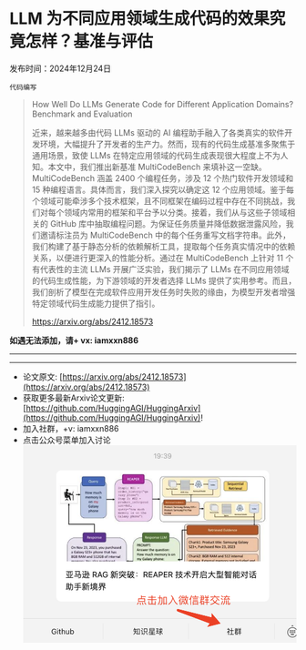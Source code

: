 # LLM 为不同应用领域生成代码的效果究竟怎样？基准与评估
发布时间：2024年12月24日

`代码编写`
> How Well Do LLMs Generate Code for Different Application Domains? Benchmark and Evaluation
>
> 近来，越来越多由代码 LLMs 驱动的 AI 编程助手融入了各类真实的软件开发环境，大幅提升了开发者的生产力。然而，现有的代码生成基准多聚焦于通用场景，致使 LLMs 在特定应用领域的代码生成表现很大程度上不为人知。本文中，我们推出新基准 MultiCodeBench 来填补这一空缺。MultiCodeBench 涵盖 2400 个编程任务，涉及 12 个热门软件开发领域和 15 种编程语言。具体而言，我们深入探究以确定这 12 个应用领域。鉴于每个领域可能牵涉多个技术框架，且不同框架在编码过程中存在不同挑战，我们对每个领域内常用的框架和平台予以分类。接着，我们从与这些子领域相关的 GitHub 库中抽取编程问题。为保证任务质量并降低数据泄露风险，我们邀请标注员为 MultiCodeBench 中的每个任务重写文档字符串。此外，我们构建了基于静态分析的依赖解析工具，提取每个任务真实情况中的依赖关系，以便进行更深入的性能分析。通过在 MultiCodeBench 上针对 11 个有代表性的主流 LLMs 开展广泛实验，我们揭示了 LLMs 在不同应用领域的代码生成性能，为下游领域的开发者选择 LLMs 提供了实用参考。而且，我们剖析了模型在完成软件应用开发任务时失败的缘由，为模型开发者增强特定领域代码生成能力提供了指引。
>
> https://arxiv.org/abs/2412.18573

**如遇无法添加，请+ vx: iamxxn886**
<hr />


<hr />

- 论文原文: [https://arxiv.org/abs/2412.18573](https://arxiv.org/abs/2412.18573)
- 获取更多最新Arxiv论文更新: [https://github.com/HuggingAGI/HuggingArxiv](https://github.com/HuggingAGI/HuggingArxiv)!
- 加入社群，+v: iamxxn886
- 点击公众号菜单加入讨论
![](https://raw.githubusercontent.com/HuggingAGI/wx_assets/main/2024/07/31/1722434818326-94339e92-22f1-4472-9d27-fed232f70b5d.jpeg)